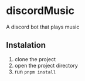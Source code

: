 # discordMusic

A discord bot that plays music

## Instalation

1. clone the project
2. open the project directory
3. run `pnpm install`
